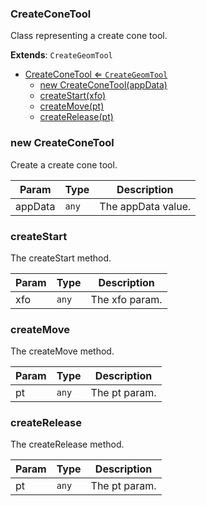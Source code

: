 <a name="CreateConeTool"></a>

### CreateConeTool 
Class representing a create cone tool.


**Extends**: <code>CreateGeomTool</code>  

* [CreateConeTool ⇐ <code>CreateGeomTool</code>](#CreateConeTool)
    * [new CreateConeTool(appData)](#new-CreateConeTool)
    * [createStart(xfo)](#createStart)
    * [createMove(pt)](#createMove)
    * [createRelease(pt)](#createRelease)

<a name="new_CreateConeTool_new"></a>

### new CreateConeTool
Create a create cone tool.


| Param | Type | Description |
| --- | --- | --- |
| appData | <code>any</code> | The appData value. |

<a name="CreateConeTool+createStart"></a>

### createStart
The createStart method.



| Param | Type | Description |
| --- | --- | --- |
| xfo | <code>any</code> | The xfo param. |

<a name="CreateConeTool+createMove"></a>

### createMove
The createMove method.



| Param | Type | Description |
| --- | --- | --- |
| pt | <code>any</code> | The pt param. |

<a name="CreateConeTool+createRelease"></a>

### createRelease
The createRelease method.



| Param | Type | Description |
| --- | --- | --- |
| pt | <code>any</code> | The pt param. |


